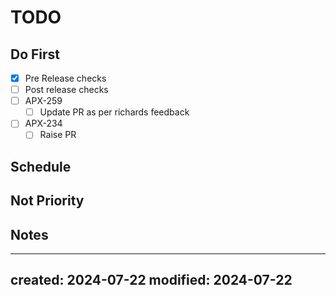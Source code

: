 # TODO

## Do First

- [x] Pre Release checks
- [ ] Post release checks
- [ ] APX-259
    - [ ] Update PR as per richards feedback
- [ ] APX-234 
    - [ ] Raise PR 

## Schedule

## Not Priority

## Notes


---
created: 2024-07-22
modified: 2024-07-22
---
